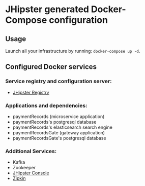 # JHipster generated Docker-Compose configuration

## Usage

Launch all your infrastructure by running: `docker-compose up -d`.

## Configured Docker services

### Service registry and configuration server:

- [JHipster Registry](http://localhost:8761)

### Applications and dependencies:

- paymentRecords (microservice application)
- paymentRecords's postgresql database
- paymentRecords's elasticsearch search engine
- paymentRecordsGate (gateway application)
- paymentRecordsGate's postgresql database

### Additional Services:

- Kafka
- Zookeeper
- [JHipster Console](http://localhost:5601)
- [Zipkin](http://localhost:9411)
